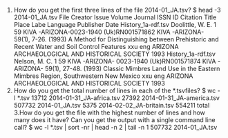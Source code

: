 1. How do you get the first three lines of the file 2014-01_JA.tsv?
$ head -3 2014-01_JA.tsv
File    Creator Issue   Volume  Journal ISSN    ID      Citation        Title Place Labe       Language        Publisher       Date
History_1a-rdf.tsv      Doolittle, W. E.        1       59      KIVA -ARIZONA-0023-1940        (Uk)RN001571862 KIVA -ARIZONA- 59(1), 7-26. (1993)      A Method for Distinguishing between Prehistoric and Recent Water and Soil Control Features    xxu     eng     ARIZONA ARCHAEOLOGICAL AND HISTORICAL SOCIETY   1993
History_1a-rdf.tsv      Nelson, M. C.   1       59      KIVA -ARIZONA-  0023-1940      (Uk)RN001571874 KIVA -ARIZONA- 59(1), 27-48. (1993)     Classic Mimbres Land Use in the Eastern Mimbres Region, Southwestern New Mexico        xxu   eng      ARIZONA ARCHAEOLOGICAL AND HISTORICAL SOCIETY   1993
2. How do you get the total number of lines in each of the *.tsvfiles?
$ wc -l *.tsv
    13712 2014-01-31_JA-africa.tsv
    27392 2014-01-31_JA-america.tsv
   507732 2014-01_JA.tsv
     5375 2014-02-02_JA-britain.tsv
   554211 total
3.How do you get the file with the highest number of lines and how many does it have? Can you get the output with a single command line call?
$ wc -l *.tsv | sort -nr | head -n 2 | tail -n 1
   507732 2014-01_JA.tsv
